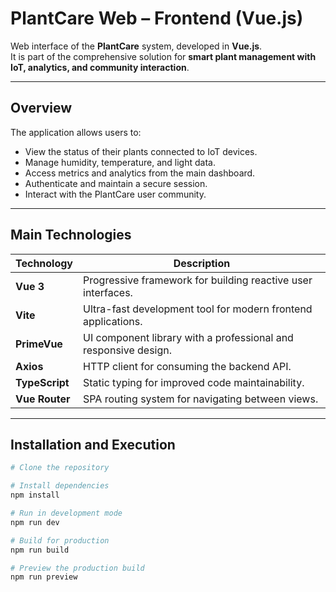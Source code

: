 # PlantCare Web – Frontend (Vue.js)

Web interface of the **PlantCare** system, developed in **Vue.js**.  
It is part of the comprehensive solution for **smart plant management with IoT, analytics, and community interaction**.

---

## Overview

The application allows users to:
- View the status of their plants connected to IoT devices.  
- Manage humidity, temperature, and light data.  
- Access metrics and analytics from the main dashboard.  
- Authenticate and maintain a secure session.  
- Interact with the PlantCare user community.  

---

## Main Technologies

| Technology | Description |
|-------------|--------------|
| **Vue 3** | Progressive framework for building reactive user interfaces. |
| **Vite** | Ultra-fast development tool for modern frontend applications. |
| **PrimeVue** | UI component library with a professional and responsive design. |
| **Axios** | HTTP client for consuming the backend API. |
| **TypeScript** | Static typing for improved code maintainability. |
| **Vue Router** | SPA routing system for navigating between views. |

---

## Installation and Execution

```bash
# Clone the repository

# Install dependencies
npm install

# Run in development mode
npm run dev

# Build for production
npm run build

# Preview the production build
npm run preview
